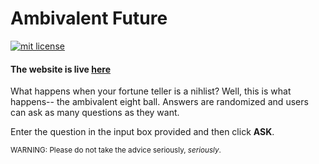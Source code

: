 # Ambivalent Future

<a href="https://opensource.org/licenses/MIT"><img src="https://img.shields.io/badge/mit-license-brightgreen.svg" alt="mit license"></a>

#### The website is live [here](http://kaira.one/ambivalent_future)

What happens when your fortune teller is a nihlist? Well, this is what happens-- the ambivalent eight ball. Answers are randomized and users can ask as many questions as they want.

Enter the question in the input box provided and then click <strong>ASK</strong>.

<sub>WARNING: Please do not take the advice seriously, <i>seriously</i>.</sub>
